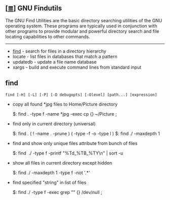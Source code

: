 <!--
File          : gnu-findutils.md

Created       : Tue 17 Nov 2015 22:54:30
Last Modified : Sat 21 Nov 2015 23:11:17
Maintainer    : sharlatan
-->

[[≣](../README.md#Index "Index")]
GNU Findutils [](https://www.gnu.org/software/findutils/)
--------------------------------------------------------

The GNU Find Utilities are the basic directory searching utilities of the GNU
operating system. These programs are typically used in conjunction with other
programs to provide modular and powerful directory search and file locating
capabilities to other commands. 

***


*   [find](gnu-findutils.md#find) - search for files in a directory hierarchy
*   locate - list files in databases that match a pattern
*   updatedb - update a file name database
*   xargs - build and execute command lines from standard input 

## find ##

    find [-H] [-L] [-P] [-D debugopts] [-Olevel] [path...] [expression]


*   copy all found *jpg files to Home/Picture directory
    
    $: find . -type f -name *jpg -exec cp {} ~/Picture \;   

*   find only in current directory (universal) 
    
    $: find . \( ! -name . -prune \) \( -type -f -o -type l \) 
    $: find ./ -maxdepth 1

*   find and show only unique files attribute from bunch of files 
    
    $: find  ./ -type f -printf "%Td_%TB_%TY\n" | sort -u 

*   show all files in current directory except hidden
    
    $: find ./ -maxdepth 1 -type f -not '.*' 

*   find specified "string" in list of files 
    
    $: find ./ -type f -exec grep "<string>" {} /dev/null \;
